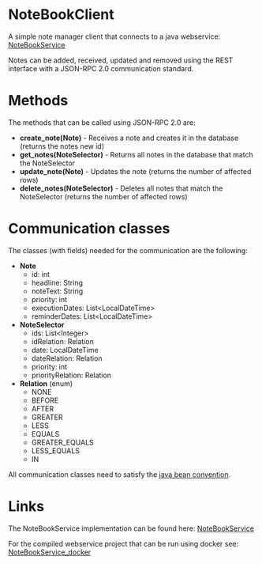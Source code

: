 # NoteBookClient

A simple note manager client that connects to a java webservice: [NoteBookService](https://github.com/tfassbender/NoteBookService)

Notes can be added, received, updated and removed using the REST interface with a JSON-RPC 2.0 communication standard.

# Methods

The methods that can be called using JSON-RPC 2.0 are:

* **create_note(Note)** - Receives a note and creates it in the database (returns the notes new id)
* **get_notes(NoteSelector)** - Returns all notes in the database that match the NoteSelector
* **update_note(Note)** - Updates the note (returns the number of affected rows)
* **delete_notes(NoteSelector)** - Deletes all notes that match the NoteSelector (returns the number of affected rows)

# Communication classes

The classes (with fields) needed for the communication are the following:

* **Note**
    * id: int
    * headline: String
    * noteText: String
    * priority: int
    * executionDates: List&lt;LocalDateTime&gt;
    * reminderDates: List&lt;LocalDateTime&gt;
* **NoteSelector**
    * ids: List&lt;Integer&gt;
    * idRelation: Relation
    * date: LocalDateTime
    * dateRelation: Relation
    * priority: int
    * priorityRelation: Relation
* **Relation** (enum)
    * NONE
    * BEFORE
    * AFTER
    * GREATER
    * LESS
    * EQUALS
    * GREATER_EQUALS
    * LESS_EQUALS
    * IN
  
All communication classes need to satisfy the [java bean convention](https://en.wikipedia.org/wiki/JavaBeans).

# Links

The NoteBookService implementation can be found here: [NoteBookService](https://github.com/tfassbender/NoteBookService)

For the compiled webservice project that can be run using docker see: [NoteBookService_docker](https://github.com/tfassbender/NoteBookService_docker)